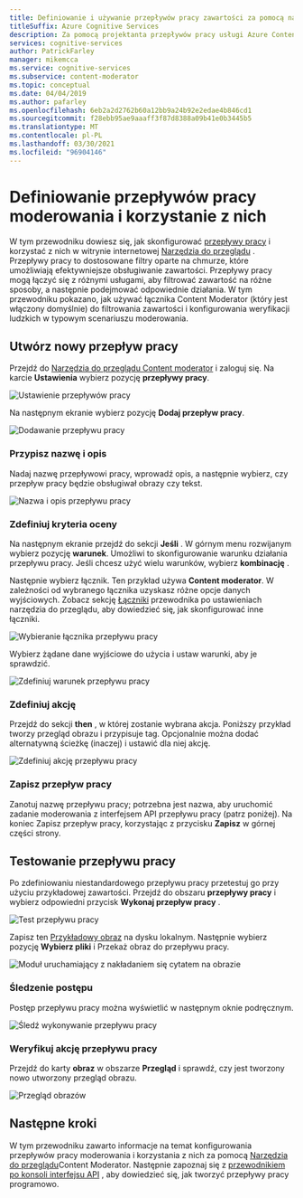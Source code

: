 ```yaml
---
title: Definiowanie i używanie przepływów pracy zawartości za pomocą narzędzia do przeglądu — Content Moderator
titleSuffix: Azure Cognitive Services
description: Za pomocą projektanta przepływów pracy usługi Azure Content Moderator można definiować niestandardowe przepływy pracy i progi na podstawie zasad dotyczących zawartości.
services: cognitive-services
author: PatrickFarley
manager: mikemcca
ms.service: cognitive-services
ms.subservice: content-moderator
ms.topic: conceptual
ms.date: 04/04/2019
ms.author: pafarley
ms.openlocfilehash: 6eb2a2d2762b60a12bb9a24b92e2edae4b846cd1
ms.sourcegitcommit: f28ebb95ae9aaaff3f87d8388a09b41e0b3445b5
ms.translationtype: MT
ms.contentlocale: pl-PL
ms.lasthandoff: 03/30/2021
ms.locfileid: "96904146"
---
```

# <a name="define-and-use-moderation-workflows"></a>Definiowanie przepływów pracy moderowania i korzystanie z nich

W tym przewodniku dowiesz się, jak skonfigurować [przepływy pracy](../review-api.md#workflows) i korzystać z nich w witrynie internetowej [Narzędzia do przeglądu](https://contentmoderator.cognitive.microsoft.com) . Przepływy pracy to dostosowane filtry oparte na chmurze, które umożliwiają efektywniejsze obsługiwanie zawartości. Przepływy pracy mogą łączyć się z różnymi usługami, aby filtrować zawartość na różne sposoby, a następnie podejmować odpowiednie działania. W tym przewodniku pokazano, jak używać łącznika Content Moderator (który jest włączony domyślnie) do filtrowania zawartości i konfigurowania weryfikacji ludzkich w typowym scenariuszu moderowania.

## <a name="create-a-new-workflow"></a>Utwórz nowy przepływ pracy

Przejdź do [Narzędzia do przeglądu Content moderator](https://contentmoderator.cognitive.microsoft.com/) i zaloguj się. Na karcie **Ustawienia** wybierz pozycję **przepływy pracy**.

![Ustawienie przepływów pracy](images/2-workflows-0.png)

Na następnym ekranie wybierz pozycję **Dodaj przepływ pracy**.

![Dodawanie przepływu pracy](images/2-workflows-1.png)

### <a name="assign-a-name-and-description"></a>Przypisz nazwę i opis

Nadaj nazwę przepływowi pracy, wprowadź opis, a następnie wybierz, czy przepływ pracy będzie obsługiwał obrazy czy tekst.

![Nazwa i opis przepływu pracy](images/image-workflow-create.PNG)

### <a name="define-evaluation-criteria"></a>Zdefiniuj kryteria oceny

Na następnym ekranie przejdź do sekcji **Jeśli** . W górnym menu rozwijanym wybierz pozycję **warunek**. Umożliwi to skonfigurowanie warunku działania przepływu pracy. Jeśli chcesz użyć wielu warunków, wybierz **kombinację** . 

Następnie wybierz łącznik. Ten przykład używa **Content moderator**. W zależności od wybranego łącznika uzyskasz różne opcje danych wyjściowych. Zobacz sekcję [Łączniki](./configure.md#connectors) przewodnika po ustawieniach narzędzia do przeglądu, aby dowiedzieć się, jak skonfigurować inne łączniki.

![Wybieranie łącznika przepływu pracy](images/image-workflow-connect-to.PNG)

Wybierz żądane dane wyjściowe do użycia i ustaw warunki, aby je sprawdzić.

![Zdefiniuj warunek przepływu pracy](images/image-workflow-condition.PNG)

### <a name="define-the-action"></a>Zdefiniuj akcję

Przejdź do sekcji **then** , w której zostanie wybrana akcja. Poniższy przykład tworzy przegląd obrazu i przypisuje tag. Opcjonalnie można dodać alternatywną ścieżkę (inaczej) i ustawić dla niej akcję.

![Zdefiniuj akcję przepływu pracy](images/image-workflow-action.PNG)

### <a name="save-the-workflow"></a>Zapisz przepływ pracy

Zanotuj nazwę przepływu pracy; potrzebna jest nazwa, aby uruchomić zadanie moderowania z interfejsem API przepływu pracy (patrz poniżej). Na koniec Zapisz przepływ pracy, korzystając z przycisku **Zapisz** w górnej części strony.

## <a name="test-the-workflow"></a>Testowanie przepływu pracy

Po zdefiniowaniu niestandardowego przepływu pracy przetestuj go przy użyciu przykładowej zawartości. Przejdź do obszaru **przepływy pracy** i wybierz odpowiedni przycisk **Wykonaj przepływ pracy** .

![Test przepływu pracy](images/image-workflow-execute.PNG)

Zapisz ten [Przykładowy obraz](https://moderatorsampleimages.blob.core.windows.net/samples/sample2.jpg) na dysku lokalnym. Następnie wybierz pozycję **Wybierz pliki** i Przekaż obraz do przepływu pracy.

![Moduł uruchamiający z nakładaniem się cytatem na obrazie](images/sample-text.jpg)

### <a name="track-progress"></a>Śledzenie postępu

Postęp przepływu pracy można wyświetlić w następnym oknie podręcznym.

![Śledź wykonywanie przepływu pracy](images/image-workflow-job.PNG)

### <a name="verify-workflow-action"></a>Weryfikuj akcję przepływu pracy

Przejdź do karty **obraz** w obszarze **Przegląd** i sprawdź, czy jest tworzony nowo utworzony przegląd obrazu.

![Przegląd obrazów](images/image-workflow-review.PNG)

## <a name="next-steps"></a>Następne kroki

W tym przewodniku zawarto informacje na temat konfigurowania przepływów pracy moderowania i korzystania z nich za pomocą [Narzędzia do przeglądu](https://contentmoderator.cognitive.microsoft.com)Content Moderator. Następnie zapoznaj się z [przewodnikiem po konsoli interfejsu API](../try-review-api-workflow.md) , aby dowiedzieć się, jak tworzyć przepływy pracy programowo.
